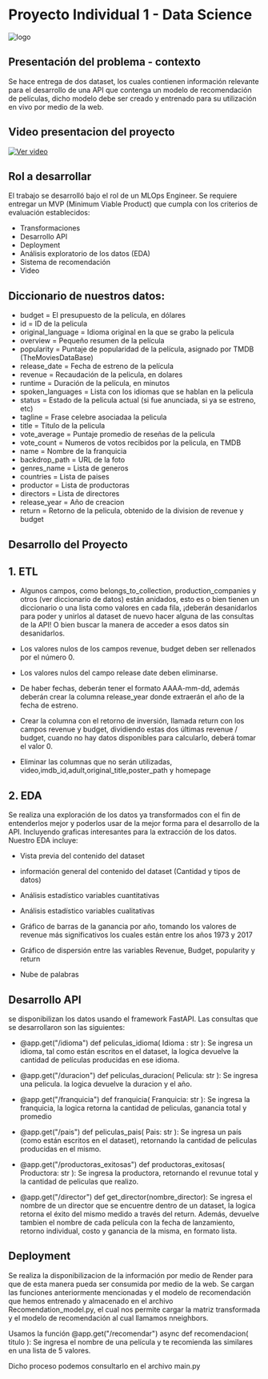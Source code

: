 # Proyecto Individual 1 - Data Science
![logo](https://neurona-ba.com/wp-content/uploads/2021/07/HenryLogo.jpg)


## Presentación del problema - contexto
Se hace entrega de dos dataset, los cuales contienen información relevante para el desarrollo de una API que contenga un modelo de recomendación de películas, dicho modelo debe ser creado y entrenado para su utilización en vivo por medio de la web.

## Video presentacion del proyecto

[![Ver video](https://i9.ytimg.com/vi/4LWcHK5nK9g/mqdefault.jpg?sqp=CNyEtqUG-oaymwEmCMACELQB8quKqQMa8AEB-AH-CYAC0AWKAgwIABABGCggVihyMA8=&rs=AOn4CLDHhubz4An-_7pORLhs_f4EcjhaCg)](https://youtu.be/4LWcHK5nK9g)

## Rol a desarrollar
El trabajo se desarrolló bajo el rol de un MLOps Engineer. Se requiere entregar un MVP (Minimum Viable Product) que cumpla con los criterios de evaluación establecidos:
- Transformaciones
- Desarrollo API
- Deployment
- Análisis exploratorio de los datos (EDA)
- Sistema de recomendación
- Video

## Diccionario de nuestros datos:

- budget	=	El presupuesto de la película, en dólares
- id	=	ID de la pelicula
- original_language	=	Idioma original en la que se grabo la pelicula
- overview	=	Pequeño resumen de la película
- popularity	=	Puntaje de popularidad de la película, asignado por TMDB (TheMoviesDataBase)
- release_date	=	Fecha de estreno de la película
- revenue	=	Recaudación de la pelicula, en dolares
- runtime	=	Duración de la película, en minutos
- spoken_languages	=	Lista con los idiomas que se hablan en la pelicula
- status	=	Estado de la pelicula actual (si fue anunciada, si ya se estreno, etc)
- tagline	=	Frase celebre asociadaa la pelicula
- title	=	Titulo de la pelicula
- vote_average	=	Puntaje promedio de reseñas de la pelicula
- vote_count	=	Numeros de votos recibidos por la pelicula, en TMDB
- name	=	Nombre de la franquicia
- backdrop_path	=	URL de la foto
- genres_name	=	Lista de generos
- countries	=	Lista de paises
- productor	=	Lista de productoras
- directors	=	Lista de directores
- release_year	=	Año de creacion
- return	=	Retorno de la pelicula, obtenido de la division de revenue y budget

## Desarrollo del Proyecto

## 1. ETL

- Algunos campos, como belongs_to_collection, production_companies y otros (ver diccionario de datos) están anidados, esto es o bien tienen un diccionario o una lista como valores en cada fila, ¡deberán desanidarlos para poder y unirlos al dataset de nuevo hacer alguna de las consultas de la API! O bien buscar la manera de acceder a esos datos sin desanidarlos.

- Los valores nulos de los campos revenue, budget deben ser rellenados por el número 0.

- Los valores nulos del campo release date deben eliminarse.

- De haber fechas, deberán tener el formato AAAA-mm-dd, además deberán crear la columna release_year donde extraerán el año de la fecha de estreno.

- Crear la columna con el retorno de inversión, llamada return con los campos revenue y budget, dividiendo estas dos últimas revenue / budget, cuando no hay datos disponibles para calcularlo, deberá tomar el valor 0.

-  Eliminar las columnas que no serán utilizadas, video,imdb_id,adult,original_title,poster_path y homepage


## 2. EDA

Se realiza una exploración de los datos ya transformados con el fin de entenderlos mejor y poderlos usar de la mejor forma para el desarrollo de la API. Incluyendo graficas interesantes para la extracción de los datos.
Nuestro EDA incluye:
-  Vista previa del contenido del dataset

- información general del contenido del dataset (Cantidad y tipos de datos)

- Análisis estadístico variables cuantitativas

- Análisis estadístico variables cualitativas

- Gráfico de barras de la ganancia por año, tomando los valores de revenue más significativos los cuales están entre los años 1973 y 2017

- Gráfico de dispersión entre las variables Revenue, Budget, popularity y return

- Nube de palabras



## Desarrollo API

se disponibilizan los datos usando el framework FastAPI. Las consultas que se desarrollaron son las siguientes:

- @app.get("/idioma")
def peliculas_idioma( Idioma : str ): Se ingresa un idioma, tal como están escritos en el dataset, la logica devuelve la cantidad de películas producidas en ese idioma.
                

- @app.get("/duracion")
def peliculas_duracion( Pelicula: str ): Se ingresa una pelicula. la logica devuelve la duracion y el año.
                

- @app.get("/franquicia")
def franquicia( Franquicia: str ): Se ingresa la franquicia, la logica retorna la cantidad de peliculas, ganancia total y promedio

- @app.get("/pais")
def peliculas_pais( Pais: str ): Se ingresa un país (como están escritos en el dataset), retornando la cantidad de peliculas producidas en el mismo.

- @app.get("/productoras_exitosas")
def productoras_exitosas( Productora: str ): Se ingresa la productora, retornando el revunue total y la cantidad de peliculas que realizo.


- @app.get("/director")
def get_director(nombre_director): Se ingresa el nombre de un director que se encuentre dentro de un dataset, la logica retorna  el éxito del mismo medido a través del return. Además, devuelve tambien el nombre de cada película con la fecha de lanzamiento, retorno individual, costo y ganancia de la misma, en formato lista.

## Deployment

Se realiza la disponibilizacion de la información por medio de Render para que de esta manera pueda ser consumida por medio de la web. Se cargan las funciones anteriormente mencionadas y el modelo de recomendación que hemos entrenado y almacenado en el archivo Recomendation_model.py, el cual nos permite cargar la matriz transformada y el modelo de recomendación al cual llamamos nneighbors.

Usamos la función @app.get("/recomendar") async def recomendacion( titulo ): Se ingresa el nombre de una película y te recomienda las similares en una lista de 5 valores.

Dicho proceso podemos consultarlo en el archivo main.py

